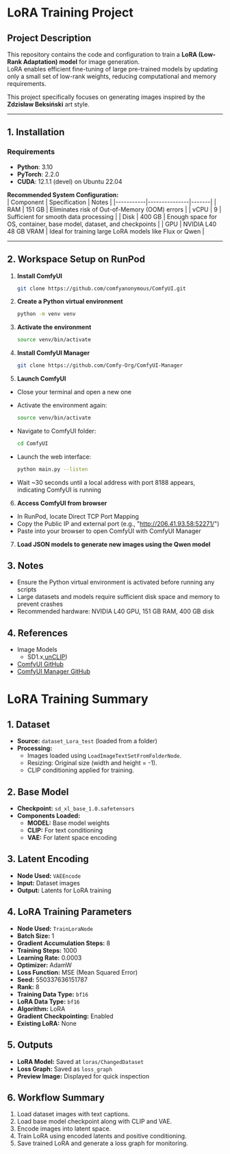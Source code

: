 # LoRA Training Project

## Project Description
This repository contains the code and configuration to train a **LoRA (Low-Rank Adaptation) model** for image generation.  
LoRA enables efficient fine-tuning of large pre-trained models by updating only a small set of low-rank weights, reducing computational and memory requirements.  

This project specifically focuses on generating images inspired by the **Zdzisław Beksiński** art style.

---

## 1. Installation

### Requirements
- **Python**: 3.10  
- **PyTorch**: 2.2.0  
- **CUDA**: 12.1.1 (devel) on Ubuntu 22.04  

**Recommended System Configuration:**  
| Component | Specification | Notes |
|-----------|---------------|-------|
| RAM       | 151 GB        | Eliminates risk of Out-of-Memory (OOM) errors |
| vCPU      | 9             | Sufficient for smooth data processing |
| Disk      | 400 GB        | Enough space for OS, container, base model, dataset, and checkpoints |
| GPU       | NVIDIA L40 48 GB VRAM | Ideal for training large LoRA models like Flux or Qwen |

---
## 2. Workspace Setup on RunPod

1. **Install ComfyUI**  
   ```bash
   git clone https://github.com/comfyanonymous/ComfyUI.git

2. **Create a Python virtual environment**
    ```bash
    python -m venv venv
    
3. **Activate the environment**
    ```bash
    source venv/bin/activate
    
4. **Install ComfyUI Manager**
    ```bash
    git clone https://github.com/Comfy-Org/ComfyUI-Manager

5. **Launch ComfyUI**
  - Close your terminal and open a new one

  - Activate the environment again:
    ```bash
    source venv/bin/activate
    
  - Navigate to ComfyUI folder:
    ```bash
    cd ComfyUI
    
  - Launch the web interface:
    ```bash
    python main.py --listen

  - Wait ~30 seconds until a local address with port 8188 appears, indicating ComfyUI is running
6. **Access ComfyUI from browser**
  - In RunPod, locate Direct TCP Port Mapping
  - Copy the Public IP and external port (e.g., "http://206.41.93.58:52271/")
  - Paste into your browser to open ComfyUI with ComfyUI Manager
7. **Load JSON models to generate new images using the Qwen model**

## 3. Notes
- Ensure the Python virtual environment is activated before running any scripts
- Large datasets and models require sufficient disk space and memory to prevent crashes
- Recommended hardware: NVIDIA L40 GPU, 151 GB RAM, 400 GB disk
## 4. References
- Image Models
   - SD1.x,[unCLIP](https://comfyanonymous.github.io/ComfyUI_examples/unclip/))
- [ComfyUI GitHub](https://github.com/comfyanonymous/ComfyUI)
- [ComfyUI Manager GitHub](https://github.com/Comfy-Org/ComfyUI-Manager)

    
# LoRA Training Summary

## 1. Dataset
- **Source:** `dataset_Lora_test` (loaded from a folder)
- **Processing:**
  - Images loaded using `LoadImageTextSetFromFolderNode`.
  - Resizing: Original size (width and height = -1).
  - CLIP conditioning applied for training.

## 2. Base Model
- **Checkpoint:** `sd_xl_base_1.0.safetensors`
- **Components Loaded:**
  - **MODEL:** Base model weights
  - **CLIP:** For text conditioning
  - **VAE:** For latent space encoding

## 3. Latent Encoding
- **Node Used:** `VAEEncode`
- **Input:** Dataset images
- **Output:** Latents for LoRA training

## 4. LoRA Training Parameters
- **Node Used:** `TrainLoraNode`
- **Batch Size:** 1
- **Gradient Accumulation Steps:** 8
- **Training Steps:** 1000
- **Learning Rate:** 0.0003
- **Optimizer:** AdamW
- **Loss Function:** MSE (Mean Squared Error)
- **Seed:** 550337636151787
- **Rank:** 8
- **Training Data Type:** `bf16`
- **LoRA Data Type:** `bf16`
- **Algorithm:** LoRA
- **Gradient Checkpointing:** Enabled
- **Existing LoRA:** None

## 5. Outputs
- **LoRA Model:** Saved at `loras/ChangedDataset`
- **Loss Graph:** Saved as `loss_graph`
- **Preview Image:** Displayed for quick inspection

## 6. Workflow Summary
1. Load dataset images with text captions.
2. Load base model checkpoint along with CLIP and VAE.
3. Encode images into latent space.
4. Train LoRA using encoded latents and positive conditioning.
5. Save trained LoRA and generate a loss graph for monitoring.
